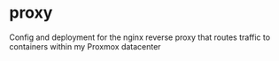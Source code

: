 # proxy
Config and deployment for the nginx reverse proxy that routes traffic to containers within my Proxmox datacenter
